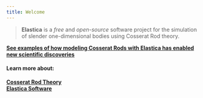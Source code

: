 ```yaml
---
title: Welcome
---
```


>**Elastica** is a *free* and *open-source* software project for the simulation of slender one-dimensional bodies using Cosserat Rod theory. 

<p class="small_margin">
    <a href="/cosserat_rods/case-studies"> <strong> See examples of how modeling Cosserat Rods with Elastica has enabled new scientific discoveries</strong></a>
</p>

#### Learn more about:
<p class="small">
<a href="/cosserat_rods/overview/"><strong>Cosserat Rod Theory</strong></a>
<br/>
<a href="/software/elastica/"><strong>Elastica Software</strong></a>
</p>
